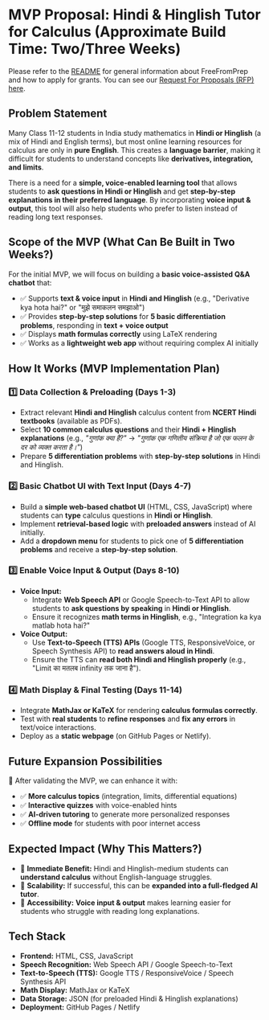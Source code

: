 # MVP Proposal: Hindi & Hinglish Tutor for Calculus (Approximate Build Time: Two/Three Weeks)

Please refer to the [README](https://github.com/CominiLearning/FreeFromPrep/blob/main/README.md) for general information about FreeFromPrep and how to apply for grants. You can see our [Request For Proposals (RFP) here](https://github.com/CominiLearning/FreeFromPrep/blob/main/RFP.md).

## Problem Statement

Many Class 11-12 students in India study mathematics in **Hindi or Hinglish** (a mix of Hindi and English terms), but most online learning resources for calculus are only in **pure English**. This creates a **language barrier**, making it difficult for students to understand concepts like **derivatives, integration, and limits**.

There is a need for a **simple, voice-enabled learning tool** that allows students to **ask questions in Hindi or Hinglish** and get **step-by-step explanations in their preferred language**. By incorporating **voice input & output**, this tool will also help students who prefer to listen instead of reading long text responses.

## Scope of the MVP (What Can Be Built in Two Weeks?)

For the initial MVP, we will focus on building a **basic voice-assisted Q&A chatbot** that:
- ✅ Supports **text & voice input** in **Hindi and Hinglish** (e.g., "Derivative kya hota hai?" or "मुझे समाकलन समझाओ")
- ✅ Provides **step-by-step solutions** for **5 basic differentiation problems**, responding in **text + voice output**
- ✅ Displays **math formulas correctly** using LaTeX rendering
- ✅ Works as a **lightweight web app** without requiring complex AI initially

## How It Works (MVP Implementation Plan)

### 1️⃣ Data Collection & Preloading (Days 1-3)
* Extract relevant **Hindi and Hinglish** calculus content from **NCERT Hindi textbooks** (available as PDFs).
* Select **10 common calculus questions** and their **Hindi + Hinglish explanations** (e.g., *"गुणांक क्या है?"* → *"गुणांक एक गणितीय संक्रिया है जो एक फलन के दर को व्यक्त करता है।"*)
* Prepare **5 differentiation problems** with **step-by-step solutions** in Hindi and Hinglish.

### 2️⃣ Basic Chatbot UI with Text Input (Days 4-7)
* Build a **simple web-based chatbot UI** (HTML, CSS, JavaScript) where students can **type** calculus questions in **Hindi or Hinglish**.
* Implement **retrieval-based logic** with **preloaded answers** instead of AI initially.
* Add a **dropdown menu** for students to pick one of **5 differentiation problems** and receive a **step-by-step solution**.

### 3️⃣ Enable Voice Input & Output (Days 8-10)
* **Voice Input:**
   * Integrate **Web Speech API** or Google Speech-to-Text API to allow students to **ask questions by speaking** in **Hindi or Hinglish**.
   * Ensure it recognizes **math terms in Hinglish**, e.g., "Integration ka kya matlab hota hai?"
* **Voice Output:**
   * Use **Text-to-Speech (TTS) APIs** (Google TTS, ResponsiveVoice, or Speech Synthesis API) to **read answers aloud in Hindi**.
   * Ensure the TTS can **read both Hindi and Hinglish properly** (e.g., "Limit का मतलब infinity तक जाना है").

### 4️⃣ Math Display & Final Testing (Days 11-14)
* Integrate **MathJax or KaTeX** for rendering **calculus formulas correctly**.
* Test with **real students** to **refine responses** and **fix any errors** in text/voice interactions.
* Deploy as a **static webpage** (on GitHub Pages or Netlify).

## Future Expansion Possibilities

🚀 After validating the MVP, we can enhance it with:
- ✅ **More calculus topics** (integration, limits, differential equations)
- ✅ **Interactive quizzes** with voice-enabled hints
- ✅ **AI-driven tutoring** to generate more personalized responses
- ✅ **Offline mode** for students with poor internet access

## Expected Impact (Why This Matters?)

- 📌 **Immediate Benefit:** Hindi and Hinglish-medium students can **understand calculus** without English-language struggles.
- 📌 **Scalability:** If successful, this can be **expanded into a full-fledged AI tutor**.
- 📌 **Accessibility:** **Voice input & output** makes learning easier for students who struggle with reading long explanations.

## Tech Stack

* **Frontend:** HTML, CSS, JavaScript
* **Speech Recognition:** Web Speech API / Google Speech-to-Text
* **Text-to-Speech (TTS):** Google TTS / ResponsiveVoice / Speech Synthesis API
* **Math Display:** MathJax or KaTeX
* **Data Storage:** JSON (for preloaded Hindi & Hinglish explanations)
* **Deployment:** GitHub Pages / Netlify
